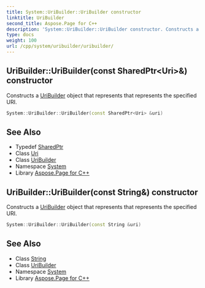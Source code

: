 ```yaml
---
title: System::UriBuilder::UriBuilder constructor
linktitle: UriBuilder
second_title: Aspose.Page for C++
description: 'System::UriBuilder::UriBuilder constructor. Constructs a UriBuilder object that represents that represents the specified URI in C++.'
type: docs
weight: 100
url: /cpp/system/uribuilder/uribuilder/
---
```

## UriBuilder::UriBuilder(const SharedPtr\<Uri\>\&) constructor


Constructs a [UriBuilder](../) object that represents that represents the specified URI.

```cpp
System::UriBuilder::UriBuilder(const SharedPtr<Uri> &uri)
```

## See Also

* Typedef [SharedPtr](../../sharedptr/)
* Class [Uri](../../uri/)
* Class [UriBuilder](../)
* Namespace [System](../../)
* Library [Aspose.Page for C++](../../../)
## UriBuilder::UriBuilder(const String\&) constructor


Constructs a [UriBuilder](../) object that represents that represents the specified URI.

```cpp
System::UriBuilder::UriBuilder(const String &uri)
```

## See Also

* Class [String](../../string/)
* Class [UriBuilder](../)
* Namespace [System](../../)
* Library [Aspose.Page for C++](../../../)
